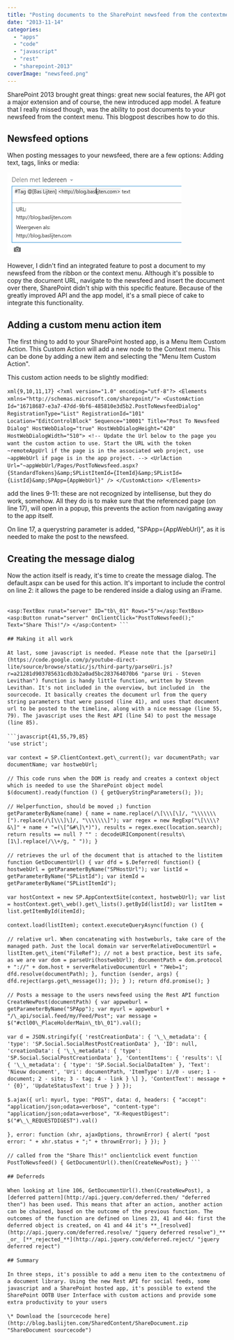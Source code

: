 ```yaml
---
title: "Posting documents to the SharePoint newsfeed from the contextmenu"
date: "2013-11-14"
categories: 
  - "apps"
  - "code"
  - "javascript"
  - "rest"
  - "sharepoint-2013"
coverImage: "newsfeed.png"
---
```


SharePoint 2013 brought great things: great new social features, the API got a major extension and of course, the new introduced app model. A feature that I really missed though, was the ability to post documents to your newsfeed from the context menu. This blogpost describes how to do this.

## Newsfeed options

When posting messages to your newsfeed, there are a few options: Adding text, tags, links or media:

![](images/img_528171b655634.png)

However, I didn't find an integrated feature to post a document to my newsfeed from the ribbon or the context menu. Although it's possible to copy the document URL, navigate to the newsfeed and insert the document over there, SharePoint didn't ship with this specific feature. Because of the greatly improved API and the app model, it's a small piece of cake to integrate this functionality.

## Adding a custom menu action item

The first thing to add to your SharePoint hosted app, is a Menu Item Custom Action. This Custom Action will add a new node to the Context menu. This can be done by adding a new item and selecting the "Menu Item Custom Action".

This custom action needs to be slightly modified:

```xml{9,10,11,17} <?xml version="1.0" encoding="utf-8"?> <Elements xmlns="http://schemas.microsoft.com/sharepoint/"> <CustomAction Id="16718687-e3a7-47dd-9bf6-485810e3d5b2.PostToNewsfeedDialog" RegistrationType="List" RegistrationId="101" Location="EditControlBlock" Sequence="10001" Title="Post To Newsfeed Dialog" HostWebDialog="true" HostWebDialogHeight="420" HostWebDialogWidth="510"> <!-- Update the Url below to the page you want the custom action to use. Start the URL with the token ~remoteAppUrl if the page is in the associated web project, use ~appWebUrl if page is in the app project. --> <UrlAction Url="~appWebUrl/Pages/PostToNewsfeed.aspx?{StandardTokens}&amp;SPListItemId={ItemId}&amp;SPListId={ListId}&amp;SPApp={AppWebUrl}" /> </CustomAction> </Elements> ```

add the lines 9-11: these are not recognized by intellisense, but they do work, somehow. All they do is to make sure that the referenced page (on line 17), will open in a popup, this prevents the action from navigating away to the app itself.

On line 17, a querystring parameter is added, "SPApp={AppWebUrl}", as it is needed to make the post to the newsfeed.

## Creating the message dialog

Now the action itself is ready, it's time to create the message dialog. The default.aspx can be used for this action. It's important to include the control on line 2: it allows the page to be rendered inside a dialog using an iFrame.

```html{2} <asp:Content ContentPlaceHolderID="PlaceHolderMain" runat="server"> <WebPartPages:AllowFraming runat="server" ID="AllowIFraming1" />

<asp:TextBox runat="server" ID="tb\_01" Rows="5"></asp:TextBox> <asp:Button runat="server" OnClientClick="PostToNewsfeed();" Text="Share This!"/> </asp:Content> ```

## Making it all work

At last, some javascript is needed. Please note that the [parseUri](https://code.google.com/p/youtube-direct-lite/source/browse/static/js/third-party/parseUri.js?r=a21281d903785631cdb3b2a0ad5bc283764070b6 "parse Uri - Steven Levithan") function is handy little function, written by Steven Levithan. It's not included in the overview, but included in  the sourcecode. It basically creates the document url from the query string parameters that were passed (line 41), and uses that document url to be posted to the timeline, along with a nice message (line 55, 79). The javascript uses the Rest API (line 54) to post the message (line 85).

```javascript{41,55,79,85}
'use strict';

var context = SP.ClientContext.get\_current(); var documentPath; var documentName; var hostwebUrl;

// This code runs when the DOM is ready and creates a context object which is needed to use the SharePoint object model $(document).ready(function () { getQueryStringParameters(); });

// Helperfunction, should be moved ;) function getParameterByName(name) { name = name.replace(/\[\\\[\]/, "\\\\\\\[").replace(/\[\\\]\]/, "\\\\\\\]"); var regex = new RegExp("\[\\\\?&\]" + name + "=(\[^&#\]\*)"), results = regex.exec(location.search); return results == null ? "" : decodeURIComponent(results\[1\].replace(/\\+/g, " ")); }

// retrieves the url of the document that is attached to the listitem function GetDocumentUrl() { var dfd = $.Deferred( function() { hostwebUrl = getParameterByName("SPHostUrl"); var listId = getParameterByName("SPListId"); var itemId = getParameterByName("SPListItemId");

var hostContext = new SP.AppContextSite(context, hostwebUrl); var list = hostContext.get\_web().get\_lists().getById(listId); var listItem = list.getItemById(itemId);

context.load(listItem); context.executeQueryAsync(function () {

// relative url. When concatenating with hostweburls, take care of the managed path. Just the local domain var serverRelativeDocumentUrl = listItem.get\_item("FileRef"); // not a best practice, best its safe, as we are var dom = parseUri(hostwebUrl); documentPath = dom.protocol + "://" + dom.host + serverRelativeDocumentUrl + "?Web=1"; dfd.resolve(documentPath); }, function (sender, args) { dfd.reject(args.get\_message()); }); } ); return dfd.promise(); }

// Posts a message to the users newsfeed using the Rest API function CreateNewPost(documentPath) { var appweburl = getParameterByName("SPApp"); var myurl = appweburl + "/\_api/social.feed/my/Feed/Post"; var message = $("#ctl00\_PlaceHolderMain\_tb\_01").val();

var d = JSON.stringify({ 'restCreationData': { '\_\_metadata': { 'type': 'SP.Social.SocialRestPostCreationData' }, 'ID': null, 'creationData': { '\_\_metadata': { 'type': 'SP.Social.SocialPostCreationData' }, 'ContentItems': { 'results': \[ { '\_\_metadata': { 'type': 'SP.Social.SocialDataItem' }, 'Text': 'Nieuw document', 'Uri': documentPath, 'ItemType': 1//0 - user; 1 - document; 2 - site; 3 - tag; 4 - link } \] }, 'ContentText': message + ' {0}', 'UpdateStatusText': true } } });

$.ajax({ url: myurl, type: "POST", data: d, headers: { "accept": "application/json;odata=verbose", "content-type": "application/json;odata=verbose", "X-RequestDigest": $("#\_\_REQUESTDIGEST").val()

}, error: function (xhr, ajaxOptions, thrownError) { alert( "post error: " + xhr.status + ";" + thrownError); } }); }

// called from the "Share This!" onclientclick event function PostToNewsfeed() { GetDocumentUrl().then(CreateNewPost); } ```

## Deferreds

When looking at line 106, GetDocumentUrl().then(CreateNewPost), a [deferred pattern](http://api.jquery.com/deferred.then/ "deferred then") has been used. This means that after an action, another action can be chained, based on the outcome of the previous function. The outcomes of the function are defined on lines 23, 41 and 44: first the deferred object is created, on 41 and 44 it's **_[resolved](http://api.jquery.com/deferred.resolve/ "jquery deferred resolve")_** _or_ [**_rejected_**](http://api.jquery.com/deferred.reject/ "jquery deferred reject")

## Summary

In three steps, it's possible to add a menu item to the contextmenu of a document library. Using the new Rest API for social feeds, some javascript and a SharePoint hosted app, it's possible to extend the SharePoint OOTB User Interface with custom actions and provide some extra productivity to your users

\* Download the [sourcecode here](http://blog.baslijten.com/SharedContent/ShareDocument.zip "ShareDocument sourcecode")
